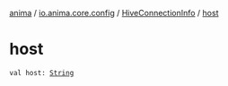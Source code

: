 [anima](../../index.md) / [io.anima.core.config](../index.md) / [HiveConnectionInfo](index.md) / [host](./host.md)

# host

`val host: `[`String`](https://kotlinlang.org/api/latest/jvm/stdlib/kotlin/-string/index.html)